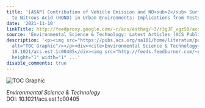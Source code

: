 ```yaml
---
title: '[ASAP] Contribution of Vehicle Emission and NO<sub>2</sub> Surface Conversion
  to Nitrous Acid (HONO) in Urban Environments: Implications from Tests in a Tunnel'
date: '2021-11-10'
linkTitle: http://feedproxy.google.com/~r/acs/esthag/~3/r3gJF_vgzS0/acs.est.1c00405
source: 'Environmental Science & Technology: Latest Articles (ACS Publications)'
description: '<p><img src="https://pubs.acs.org/na101/home/literatum/publisher/achs/journals/content/esthag/0/esthag.ahead-of-print/acs.est.1c00405/20211110/images/medium/es1c00405_0005.gif"
  alt="TOC Graphic"/></p><div><cite>Environmental Science & Technology</cite></div><div>DOI:
  10.1021/acs.est.1c00405</div><img src="http://feeds.feedburner.com/~r/acs/esthag/~4/r3gJF_vgzS0"
  height="1" width="1" ...'
disable_comments: true
---
```

<p><img src="https://pubs.acs.org/na101/home/literatum/publisher/achs/journals/content/esthag/0/esthag.ahead-of-print/acs.est.1c00405/20211110/images/medium/es1c00405_0005.gif" alt="TOC Graphic"/></p><div><cite>Environmental Science & Technology</cite></div><div>DOI: 10.1021/acs.est.1c00405</div><img src="http://feeds.feedburner.com/~r/acs/esthag/~4/r3gJF_vgzS0" height="1" width="1" ...